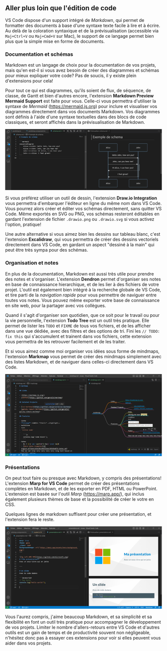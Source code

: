 ## Aller plus loin que l'édition de code

VS Code dispose d'un support intégré de _Markdown_, qui permet de formatter des documents à base d'une syntaxe texte facile à lire et à écrire. Au delà de la coloration syntaxique et de la prévisualisation (accessible via `Maj+Ctrl+V` ou `Maj+Cmd+V` sur Mac), le support de ce langage permet bien plus que la simple mise en forme de documents.

### Documentation et schémas

Markdown est un langage de choix pour la documentation de vos projets, mais qu'en est-il si vous avez besoin de créer des diagrammes et schémas pour mieux expliquer votre code?
Pas de soucis, il y existe plein d'extensions pour cela!

Pour tout ce qui est diagrammes, qu'ils soient de flux, de séquence, de classe, de Gantt et bien d'autres encore, l'extension **Markdown Preview Mermaid Support** est faite pour vous. Celle-ci vous permettra d'utiliser la syntaxe de _Mermaid_ (https://mermaid.js.org) pour inclure et visualiser vos diagrammes directement dans vos documents Markdown. Vos diagrammes sont définis à l'aide d'une syntaxe textuelles dans des blocs de code classiques, et seront affichés dans la prévisualisation de Markdown.

![Exemple de diagramme de séquence avec Mermaid](./images/mermaid.png)

Si vous préférez utiliser un outil de dessin, l'extension **Draw.io Integration** vous permettra d'embarquer l'éditeur en ligne du même nom dans VS Code. Vous pourrez alors créer et éditer vos schémas directement, sans quitter VS Code. Même exportés en SVG ou PNG, vos schémas resteront éditables en gardant l'extension de fichier `.drawio.png` ou `.drawio.svg` si vous activez l'option, pratique!

Une autre alternative si vous aimez bien les dessins sur tableau blanc, c'est l'extension **Excalidraw**, qui vous permettra de créer des dessins vectoriels directement dans VS Code, en gardant un aspect "dessiné à la main" qui peut être très sympa pour des schémas.

### Organisation et notes

En plus de la documentation, Markdown est aussi très utile pour prendre des notes et s'organiser. L'extension **Dendron** permet d'organiser ses notes en base de connaissance hierarchique, et de les lier à des fichiers de votre projet. L'outil est également bien intégré à la recherche globale de VS Code, et tire parti de la _navigation rapide_ pour vous permettre de naviguer entre toutes vos notes. Vous pouvez même exporter votre base de connaissance en site web, pour la partager avec vos collègues.

Quand il s'agit d'organiser son quotidien, que ce soit pour le travail ou pour la vie personnelle, l'extension **Todo Tree** est un outil très pratique. Elle permet de lister les `TODO` et `FIXME` de tous vos fichiers, et de les afficher dans une vue dédiée, avec des filtres et des options de tri. Fini les `// TODO: fix this` qui s'accumulent et trainent dans vos fichiers, cette extension vous permettra de les retrouver facilement et de les traiter.

Et si vous aimez comme moi organiser vos idées sous forme de mindmaps, l'extension **Markmap** vous permet de créer des mindmaps simplement avec des listes Markdown, et de naviguer dans celles-ci directement dans VS Code.

![Exemple de mindmap avec Markmap](./images/markmap.png)

### Présentations

On peut tout faire ou presque avec Markdown, y compris des présentations! L'extension **Marp for VS Code** permet de créer des présentations complètes en Markdown, et de les exporter en PDF, HTML ou PowerPoint. L'extension est basée sur l'outil _Marp_ (https://marp.app/), qui inclus également plusieurs thèmes de base et la possibilité de créer le votre en CSS.

Quelques lignes de markdown suffisent pour créer une présentation, et l'extension fera le reste.

![Exemple de présentation avec Marp](./images/marp.png)

Vous l'aurez compris, j'aime beaucoup Markdown, et sa simplicité et sa flexibilité en font un outil très pratique pour accompagner le développement de vos projets. Limiter le nombre d'allers-retours entre VS Code et d'autres outils est un gain de temps et de productivité souvent non négligeable, n'hésitez donc pas à essayer ces extensions pour voir si elles peuvent vous aider dans vos projets.
